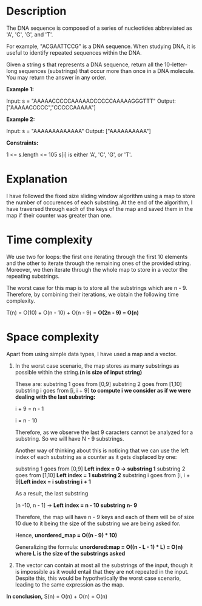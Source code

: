 # Description

The DNA sequence is composed of a series of nucleotides abbreviated as 'A', 'C', 'G', and 'T'.

For example, "ACGAATTCCG" is a DNA sequence.
When studying DNA, it is useful to identify repeated sequences within the DNA.

Given a string s that represents a DNA sequence, return all the 10-letter-long sequences (substrings) that occur more than once in a DNA molecule. You may return the answer in any order.

 

**Example 1:**

Input: s = "AAAAACCCCCAAAAACCCCCCAAAAAGGGTTT"
Output: ["AAAAACCCCC","CCCCCAAAAA"]

**Example 2:**

Input: s = "AAAAAAAAAAAAA"
Output: ["AAAAAAAAAA"]
 

**Constraints:**

1 <= s.length <= 105
s[i] is either 'A', 'C', 'G', or 'T'.

# Explanation

I have followed the fixed size sliding window algorithm using a map to store the number of occurences of each substring. At the end of the algorithm, I have traversed through each of the keys of the map and saved them in the map if their counter was greater than one.

# Time complexity

We use two for loops: the first one iterating through the first 10 elements and the other to iterate through the remaining ones of the provided string. Moreover, we then iterate through the whole map to store in a vector the repeating substrings.

The worst case for this map is to store all the substrings which are 
n - 9. Therefore, by combining their iterations, we obtain the following time complexity.

T(n) = O(10) + O(n - 10) + O(n - 9) = **O(2n - 9) = O(n)** 

# Space complexity

Apart from using simple data types, I have used a map and a vector.

1. In the worst case scenario, the map stores as many substrings as possible within the string.**(n is size of input string)**

	These are:
	substring 1 goes from [0,9]
	substring 2 goes from [1,10]
	substring i goes from [i, i + 9]
	**to compute i we consider as if we were dealing with the last substring:**

	i + 9 = n - 1

	i = n - 10

	Therefore, as we observe the last 9 caracters cannot be analyzed for a substring. So we will have N - 9 substrings.

	Another way of thinking about this is noticing that we can use the left index of each substring as a counter as it gets displaced by one:

	substring 1 goes from [0,9] **Left index = 0 -> substring 1** 
	substring 2 goes from [1,10] **Left index = 1 substring 2**
	substring i goes from [i, i + 9]**Left index = i substring i + 1**

	As a result, the last substring

	[n -10, n - 1] -> **Left index = n - 10 substring n- 9**

	Therefore, the map will have n - 9 keys and each of them will be of size 10 due to it being the size of the substring we are being asked for.

	Hence, **unordered_map = O((n - 9) * 10)**

	Generalizing the formula:
	**unordered:map = O((n - L - 1) * L) = O(n)
	where L is the size of the substrings asked**

2. The vector can contain at most all the substrings of the input, though it is impossible as it would entail that they are not repeated in the input. Despite this, this would be hypothetically the worst case scenario, leading to the same expression as the map.

**In conclusion,**
S(n) = O(n) + O(n) = O(n)

